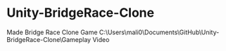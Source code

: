 # Unity-BridgeRace-Clone
Made Bridge Race Clone Game
C:\Users\mali0\Documents\GitHub\Unity-BridgeRace-Clone\Gameplay Video